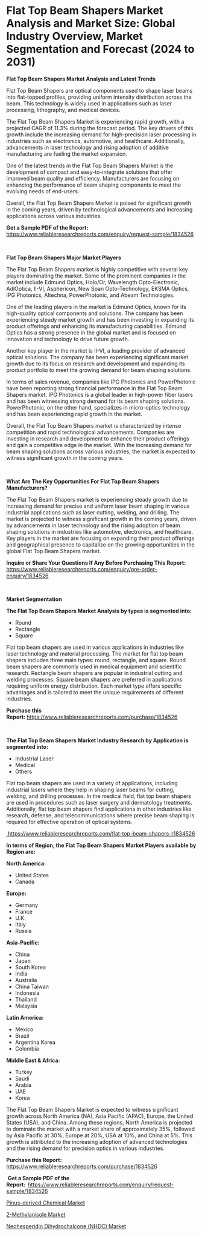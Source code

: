 <p><h1>Flat Top Beam Shapers Market Analysis and Market Size: Global Industry Overview, Market Segmentation and Forecast (2024 to 2031)</h1></p><p><strong>Flat Top Beam Shapers Market Analysis and Latest Trends</strong></p>
<p><p>Flat Top Beam Shapers are optical components used to shape laser beams into flat-topped profiles, providing uniform intensity distribution across the beam. This technology is widely used in applications such as laser processing, lithography, and medical devices.</p><p>The Flat Top Beam Shapers Market is experiencing rapid growth, with a projected CAGR of 11.3% during the forecast period. The key drivers of this growth include the increasing demand for high-precision laser processing in industries such as electronics, automotive, and healthcare. Additionally, advancements in laser technology and rising adoption of additive manufacturing are fueling the market expansion.</p><p>One of the latest trends in the Flat Top Beam Shapers Market is the development of compact and easy-to-integrate solutions that offer improved beam quality and efficiency. Manufacturers are focusing on enhancing the performance of beam shaping components to meet the evolving needs of end-users.</p><p>Overall, the Flat Top Beam Shapers Market is poised for significant growth in the coming years, driven by technological advancements and increasing applications across various industries.</p></p>
<p><strong>Get a Sample PDF of the Report:&nbsp;</strong> <a href="https://www.reliableresearchreports.com/enquiry/request-sample/1834526">https://www.reliableresearchreports.com/enquiry/request-sample/1834526</a></p>
<p>&nbsp;</p>
<p><strong>Flat Top Beam Shapers Major Market Players</strong></p>
<p><p>The Flat Top Beam Shapers market is highly competitive with several key players dominating the market. Some of the prominent companies in the market include Edmund Optics, Holo/Or, Wavelength Opto-Electronic, AdlOptica, II-VI, Asphericon, New Span Opto-Technology, EKSMA Optics, IPG Photonics, Altechna, PowerPhotonic, and Abeam Technologies.</p><p>One of the leading players in the market is Edmund Optics, known for its high-quality optical components and solutions. The company has been experiencing steady market growth and has been investing in expanding its product offerings and enhancing its manufacturing capabilities. Edmund Optics has a strong presence in the global market and is focused on innovation and technology to drive future growth.</p><p>Another key player in the market is II-VI, a leading provider of advanced optical solutions. The company has been experiencing significant market growth due to its focus on research and development and expanding its product portfolio to meet the growing demand for beam shaping solutions.</p><p>In terms of sales revenue, companies like IPG Photonics and PowerPhotonic have been reporting strong financial performance in the Flat Top Beam Shapers market. IPG Photonics is a global leader in high-power fiber lasers and has been witnessing strong demand for its beam shaping solutions. PowerPhotonic, on the other hand, specializes in micro-optics technology and has been experiencing rapid growth in the market.</p><p>Overall, the Flat Top Beam Shapers market is characterized by intense competition and rapid technological advancements. Companies are investing in research and development to enhance their product offerings and gain a competitive edge in the market. With the increasing demand for beam shaping solutions across various industries, the market is expected to witness significant growth in the coming years.</p></p>
<p>&nbsp;</p>
<p><strong>What Are The Key Opportunities For Flat Top Beam Shapers Manufacturers?</strong></p>
<p><p>The Flat Top Beam Shapers market is experiencing steady growth due to increasing demand for precise and uniform laser beam shaping in various industrial applications such as laser cutting, welding, and drilling. The market is projected to witness significant growth in the coming years, driven by advancements in laser technology and the rising adoption of beam shaping solutions in industries like automotive, electronics, and healthcare. Key players in the market are focusing on expanding their product offerings and geographical presence to capitalize on the growing opportunities in the global Flat Top Beam Shapers market.</p></p>
<p><strong>Inquire or Share Your Questions If Any Before Purchasing This Report:</strong> <a href="https://www.reliableresearchreports.com/enquiry/pre-order-enquiry/1834526">https://www.reliableresearchreports.com/enquiry/pre-order-enquiry/1834526</a></p>
<p>&nbsp;</p>
<p><strong>Market Segmentation</strong></p>
<p><strong>The Flat Top Beam Shapers Market Analysis by types is segmented into:</strong></p>
<p><ul><li>Round</li><li>Rectangle</li><li>Square</li></ul></p>
<p><p>Flat top beam shapers are used in various applications in industries like laser technology and material processing. The market for flat top beam shapers includes three main types: round, rectangle, and square. Round beam shapers are commonly used in medical equipment and scientific research. Rectangle beam shapers are popular in industrial cutting and welding processes. Square beam shapers are preferred in applications requiring uniform energy distribution. Each market type offers specific advantages and is tailored to meet the unique requirements of different industries.</p></p>
<p><strong>Purchase this Report:&nbsp;</strong><a href="https://www.reliableresearchreports.com/purchase/1834526">https://www.reliableresearchreports.com/purchase/1834526</a></p>
<p>&nbsp;</p>
<p><strong>The Flat Top Beam Shapers Market Industry Research by Application is segmented into:</strong></p>
<p><ul><li>Industrial Laser</li><li>Medical</li><li>Others</li></ul></p>
<p><p>Flat top beam shapers are used in a variety of applications, including industrial lasers where they help in shaping laser beams for cutting, welding, and drilling processes. In the medical field, flat top beam shapers are used in procedures such as laser surgery and dermatology treatments. Additionally, flat top beam shapers find applications in other industries like research, defense, and telecommunications where precise beam shaping is required for effective operation of optical systems.</p></p>
<p><a href="https://www.reliableresearchreports.com/flat-top-beam-shapers-r1834526">&nbsp;https://www.reliableresearchreports.com/flat-top-beam-shapers-r1834526</a></p>
<p><strong>In terms of Region, the Flat Top Beam Shapers Market Players available by Region are:</strong></p>
<p>
    <p> <strong> North America: </strong>
        <ul>
            <li>United States</li>
            <li>Canada</li>
        </ul>
        </p> 
    <p> <strong> Europe: </strong>
        <ul>
            <li>Germany</li>
            <li>France</li>
            <li>U.K.</li>
            <li>Italy</li>
            <li>Russia</li>
        </ul>
        </p> 
    <p> <strong> Asia-Pacific: </strong>
        <ul>
            <li>China</li>
            <li>Japan</li>
            <li>South Korea</li>
            <li>India</li>
            <li>Australia</li>
            <li>China Taiwan</li>
            <li>Indonesia</li>
            <li>Thailand</li>
            <li>Malaysia</li>
        </ul>
        </p> 
    <p> <strong> Latin America: </strong>
        <ul>
            <li>Mexico</li>
            <li>Brazil</li>
            <li>Argentina Korea</li>
            <li>Colombia</li>
        </ul>
        </p> 
    <p> <strong> Middle East & Africa: </strong>
        <ul>
            <li>Turkey</li>
            <li>Saudi</li>
            <li>Arabia</li>
            <li>UAE</li>
            <li>Korea</li>
        </ul>
    </p>
    </p>
<p><p>The Flat Top Beam Shapers Market is expected to witness significant growth across North America (NA), Asia Pacific (APAC), Europe, the United States (USA), and China. Among these regions, North America is projected to dominate the market with a market share of approximately 35%, followed by Asia Pacific at 30%, Europe at 20%, USA at 10%, and China at 5%. This growth is attributed to the increasing adoption of advanced technologies and the rising demand for precision optics in various industries.</p></p>
<p><strong>Purchase this Report: </strong><a href="https://www.reliableresearchreports.com/purchase/1834526">https://www.reliableresearchreports.com/purchase/1834526</a></p>
<p>&nbsp;<strong>Get a Sample PDF of the Report:&nbsp;&nbsp;</strong><a href="https://www.reliableresearchreports.com/enquiry/request-sample/1834526">https://www.reliableresearchreports.com/enquiry/request-sample/1834526</a></p>
<p><strong></strong></p>
<p><p><a href="https://www.linkedin.com/pulse/pinus-derived-chemical-market-offer-valuable-insights-daenf?trackingId=15Q3%2B14s7ZNMcBwoz2QTMg%3D%3D">Pinus-derived Chemical Market</a></p><p><a href="https://www.linkedin.com/pulse/2-methylanisole-market-share-amp-new-trends-analysis-report-slpof?trackingId=9k%2B4oxTM4WWnZipELwE%2BfA%3D%3D">2-Methylanisole Market</a></p><p><a href="https://www.linkedin.com/pulse/neohesperidin-dihydrochalcone-nhdc-market-analysis-examines-pqpuf?trackingId=CnEisP4ElfoBYTJ6ePgDIw%3D%3D">Neohesperidin Dihydrochalcone (NHDC) Market</a></p></p>